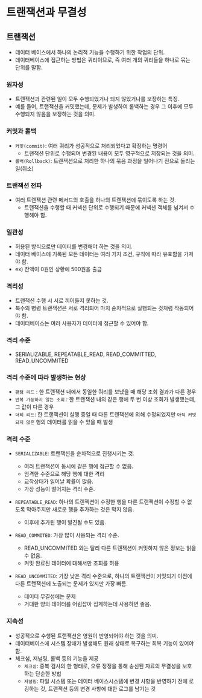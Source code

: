 # 트랜잭션과 무결성

## 트랜잭션
- 데이터 베이스에서 하나의 논리적 기능을 수행하기 위한 작업의 단위.
- 데이터베이스에 접근하는 방법은 쿼리이므로, 즉 여러 개의 쿼리들을 하나로 묶는 단위를 말함.

### 원자성
- 트랜잭션과 관련된 일이 모두 수행되었거나 되지 않았거나를 보장하는 특징.
- 예를 들어, 트랜잭션을 커밋했는데, 문제가 발생하여 롤백하는 경우 그 이후에 모두 수행되지 않음을 보장하는 것을 의미.

### 커밋과 롤백
- `커밋(commit)`: 여러 쿼리가 성공적으로 처리되었다고 확정하는 명령어
    - 트랜잭션 단위로 수행되며 변경된 내용이 모두 영구적으로 저장되는 것을 의미.
- `롤백(Rollback)`: 트랜잭션으로 처리한 하나의 묶음 과정을 일어나기 전으로 돌리는 일(취소)

### 트랜잭션 전파
- 여러 트랜잭션 관련 메서드의 호출을 하나의 트랜잭션에 묶이도록 하는 것.
  - 트랜잭션을 수행할 때 커넥션 단위로 수행되기 때문에 커넥션 객체를 넘겨서 수행해야 함.

### 일관성
- 허용된 방식으로만 데이터를 변경해야 하는 것을 의미.
- 데이터 베이스에 기록된 모든 데이터는 여러 가지 조건, 규칙에 따라 유효함을 가져야 함.
- ex) 잔액이 0원인 상황에 500원을 출금

### 격리성
- 트랜잭션 수행 시 서로 끼어들지 못하는 것.
- 복수의 병령 트랜잭션은 서로 격리되어 마치 순차적으로 실행되는 것처럼 작동되어야 함.
- 데이터베이스는 여러 사용자가 데이터에 접근할 수 있어야 함.

### 격리 수준
- SERIALIZABLE, REPEATABLE_READ, READ_COMMITTED, READ_UNCOMMITED

### 격리 수준에 따라 발생하는 현상
- `팬텀 리드` : 한 트랜잭션 내에서 동일한 쿼리를 보냈을 때 해당 조회 결과가 다른 경우
- `반복 가능하지 않는 조회` : 한 트랜잭션 내의 같은 행에 두 번 이상 조회가 발생했는데, 그 값이 다른 경우
- `더티 리드`: 한 트랜잭션이 실행 중일 때 다른 트랜잭션에 의해 수정되었지만 `아직 커밋되지 않은` 행의 데이터를 읽을 수 있을 때 발생

### 격리 수준
- `SERIALIZABLE`: 트랜잭션을 순차적으로 진행시키는 것.
  - 여러 트랜잭션이 동시에 같은 행에 접근할 수 없음.
  - 엄격한 수준으로 해당 행에 대한 격리
  - 교착상태가 일어날 확률이 많음.
  - 가장 성능이 떨어지는 격리 수준.
  
- `REPEATABLE_READ`: 하나의 트랜잭션이 수정한 행을 다른 트랜잭션이 수정할 수 없도록 막아주지만 새로운 행을 추가하는 것은 막지 않음.
  - 이후에 추가된 행이 발견될 수도 있음.
- `READ_COMMITED`: 가장 많이 사용되는 격리 수준.
  - READ_UNCOMMITED 와는 달리 다른 트랜잭션이 커밋하지 않은 정보는 읽을 수 없음.
  - 커밋 완료된 데이터에 대해서만 조회를 허용
- `READ_UNCOMMITED`: 가장 낮은 격리 수준으로, 하나의 트랜잭션이 커밋되기 이전에 다른 트랜잭션에 노출되는 문제가 있지만 가장 빠름.
  - 데이터 무결성에는 문제
  - 거대한 양의 데이터를 어림잡아 집계하는데 사용하면 좋음.

### 지속성
- 성공적으로 수행된 트랜잭션은 영원이 반영되어야 하는 것을 의미.
- 데이터베이스에 시스템 장애가 발생해도 원래 상태로 복구하는 회복 기능이 있어야 함.
- 체크섬, 저널링, 롤백 등의 기능을 제공
  - `체크섬`: 중복 검사의 한 형태로, 오류 정정을 통해 송신된 자료의 무결성을 보호하는 단순한 방법
  - `저널링`: 파일 시스템 또는 데이터 베이스시스템에 변경 사항을 반영하기 전에 로깅하는 것, 트랜잭션 등의 변경 사항에 대한 로그를 남기는 것 